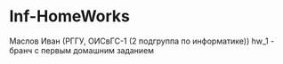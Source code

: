 # Inf-HomeWorks
Маслов Иван (РГГУ, ОИСвГС-1 (2 подгруппа по информатике))
hw_1 - бранч с первым домашним заданием
